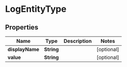 

# LogEntityType


## Properties

| Name | Type | Description | Notes |
|------------ | ------------- | ------------- | -------------|
|**displayName** | **String** |  |  [optional] |
|**value** | **String** |  |  [optional] |



